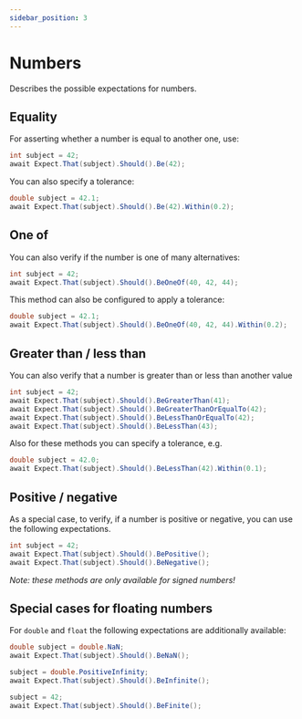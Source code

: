 ```yaml
---
sidebar_position: 3
---
```


# Numbers

Describes the possible expectations for numbers.

## Equality

For asserting whether a number is equal to another one, use:

```csharp
int subject = 42;
await Expect.That(subject).Should().Be(42);
```

You can also specify a tolerance:

```csharp
double subject = 42.1;
await Expect.That(subject).Should().Be(42).Within(0.2);
```

## One of

You can also verify if the number is one of many alternatives:

```csharp
int subject = 42;
await Expect.That(subject).Should().BeOneOf(40, 42, 44);
```

This method can also be configured to apply a tolerance:

```csharp
double subject = 42.1;
await Expect.That(subject).Should().BeOneOf(40, 42, 44).Within(0.2);
```

## Greater than / less than

You can also verify that a number is greater than or less than another value

```csharp
int subject = 42;
await Expect.That(subject).Should().BeGreaterThan(41);
await Expect.That(subject).Should().BeGreaterThanOrEqualTo(42);
await Expect.That(subject).Should().BeLessThanOrEqualTo(42);
await Expect.That(subject).Should().BeLessThan(43);
```

Also for these methods you can specify a tolerance, e.g.

```csharp
double subject = 42.0;
await Expect.That(subject).Should().BeLessThan(42).Within(0.1);
```

## Positive / negative

As a special case, to verify, if a number is positive or negative, you can use the following expectations.

```csharp
int subject = 42;
await Expect.That(subject).Should().BePositive();
await Expect.That(subject).Should().BeNegative();
```

*Note: these methods are only available for signed numbers!*

## Special cases for floating numbers

For `double` and `float` the following expectations are additionally available:

```csharp
double subject = double.NaN;
await Expect.That(subject).Should().BeNaN();

subject = double.PositiveInfinity;
await Expect.That(subject).Should().BeInfinite();

subject = 42;
await Expect.That(subject).Should().BeFinite();
```
